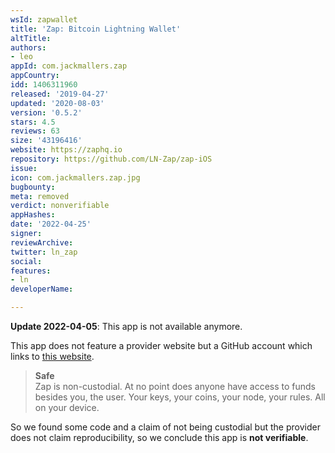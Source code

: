 ```yaml
---
wsId: zapwallet
title: 'Zap: Bitcoin Lightning Wallet'
altTitle: 
authors:
- leo
appId: com.jackmallers.zap
appCountry: 
idd: 1406311960
released: '2019-04-27'
updated: '2020-08-03'
version: '0.5.2'
stars: 4.5
reviews: 63
size: '43196416'
website: https://zaphq.io
repository: https://github.com/LN-Zap/zap-iOS
issue: 
icon: com.jackmallers.zap.jpg
bugbounty: 
meta: removed
verdict: nonverifiable
appHashes: 
date: '2022-04-25'
signer: 
reviewArchive: 
twitter: ln_zap
social: 
features:
- ln
developerName: 

---
```


**Update 2022-04-05**: This app is not available anymore.

This app does not feature a provider website but a GitHub account which links to
[this website](http://zaphq.io).

> **Safe**<br>
  Zap is non-custodial. At no point does anyone have access to funds besides
  you, the user. Your keys, your coins, your node, your rules. All on your
  device.

So we found some code and a claim of not being custodial but the provider does
not claim reproducibility, so we conclude this app is **not verifiable**.
